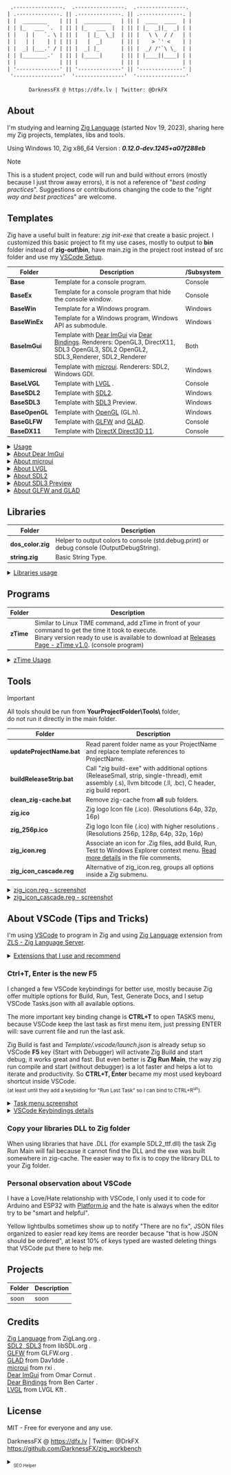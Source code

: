      .----------------.  .----------------.  .----------------. 
    | .--------------. || .--------------. || .--------------. |
    | |  ________    | || |  _________   | || |  ____  ____  | |
    | | |_   ___ `.  | || | |_   ___  |  | || | |_  _||_  _| | |
    | |   | |   `. \ | || |   | |_  \_|  | || |   \ \  / /   | |
    | |   | |    | | | || |   |  _|      | || |    > `' <    | |
    | |  _| |___.' / | || |  _| |_       | || |  _/ /'`\ \_  | |
    | | |________.'  | || | |_____|      | || | |____||____| | |
    | |              | || |              | || |              | |
    | '--------------' || '--------------' || '--------------' |
     '----------------'  '----------------'  '----------------' 

           DarknessFX @ https://dfx.lv | Twitter: @DrkFX

## About
I'm studying and learning [Zig Language](https://ziglearn.org/chapter-0/) (started Nov 19, 2023), sharing here my Zig projects, templates, libs and tools.

Using Windows 10, Zig x86_64 Version : **_0.12.0-dev.1245+a07f288eb_**

> [!NOTE]
> This is a student project, code will run and build without errors (mostly because I just throw away errors), it is not a reference of "*best coding practices*". Suggestions or contributions changing the code to the "*right way and best practices*" are welcome.

## Templates

Zig have a useful built in feature: *zig init-exe* that create a basic project. I customized this basic project to fit my use cases, mostly to output to **bin** folder instead of **zig-out\bin**, have main.zig in the project root instead of src folder and use my [VSCode Setup](#about-vscode-tips-and-tricks).

| Folder | Description | /Subsystem |
| ------------- | ------------- | ------------- |
| **Base** | Template for a console program. | Console |
| **BaseEx** | Template for a console program that hide the console window. | Console |
| **BaseWin** | Template for a Windows program. | Windows |
| **BaseWinEx** | Template for a Windows program, Windows API as submodule. | Windows |
| **BaseImGui** | Template with [Dear ImGui](https://github.com/ocornut/imgui) via [Dear Bindings](https://github.com/dearimgui/dear_bindings). Renderers: OpenGL3, DirectX11, SDL3 OpenGL3, SDL2 OpenGL2, SDL3_Renderer, SDL2_Renderer | Both |
| **Basemicroui** | Template with [microui](https://github.com/rxi/). Renderers: SDL2, Windows GDI. | Windows |
| **BaseLVGL** | Template with [LVGL](https://lvgl.io/) . | Console |
| **BaseSDL2** | Template with [SDL2](https://libsdl.org/). | Windows |
| **BaseSDL3** | Template with [SDL3](https://libsdl.org/) Preview. | Windows |
| **BaseOpenGL** | Template with [OpenGL](https://www.opengl.org/) (GL.h). | Windows |
| **BaseGLFW** | Template with [GLFW](https://www.glfw.org/) and [GLAD](https://github.com/Dav1dde/glad/). | Console |
| **BaseDX11** | Template with [DirectX Direct3D 11](https://learn.microsoft.com/en-us/windows/win32/direct3d11/atoc-dx-graphics-direct3d-11). | Console |

<details>
   <summary><ins>Usage</ins></summary>
     
| Steps | Path example |
| ------------- | ------------- |
| Duplicate the template folder. | C:\zig_workbench\BaseWin Copy\ |
| Rename copy folder to your project name.  | C:\zig_workbench\MyZigProgram\ |
| Copy *tools/updateProjectName.bat* to your project Tools folder. | C:\zig_workbench\MyZigProgram\Tools\ |
| Run *updateProjectName.bat*. | C:\zig_workbench\MyZigProgram\Tools\updateProjectName.bat |
| Open *YourProject VSCode Workspace*. | C:\zig_workbench\MyZigProgram\MyZigProgram VSCode Workspace.lnk |

> [!WARNING]  
> Current VSCode + ZLS extension do not accept **@cInclude** relative to project folder and will break builds.<br/>
> After open your new project, remember to edit **.zig** files **@cInclude** including your full path and using / folder separator.

</details> 
 
 <details>
  <summary><ins>About Dear ImGui</ins></summary>
<pre>Using Dear ImGui Docking 1.90WIP and Dear Bindings (20231029)
All necessary libraries are inside the template.<br/>

Note: When changing renderers, make sure to rename all files (Main.zig, Build.zig, .vscode/Tasks.json).</pre>
</details>

<details>
  <summary><ins>About microui</ins></summary>
<pre>microui.c and microui.h are inside the project folder.
Normally I would recommend to download from the official repository 
but sadly microui is outdated (last update 3 years ago) and I applied 
<a href="https://github.com/rxi/microui/pulls" target="_blank">community pull requests</a> to the source code.
It was necessary because the original code crashed with <i>runtime 
error: member access within misaligned address</i> and without the 
<a href="https://github.com/rxi/microui/issues/19#issuecomment-979063923" target="_blank">fix</a> this project would not work.</pre>
</details>

 <details>
  <summary><ins>About LVGL</ins></summary>
<pre>Using <a href="https://github.com/lvgl/lvgl" target="_blank">LVGL from source</a> (20231105, 9.0 Preview).
Used parts of code from <a href="https://github.com/lvgl/lv_port_pc_visual_studio" target="_blank">lv_port_pc_visual_studio</a> (lv_conf and main source).
All necessary libraries are inside the template.
Download Demos and Examples folders from the GitHub source<br/>
(and don't forget to add all .C files necessary to build).</pre>
</details>

<details>
  <summary><ins>About SDL2</ins></summary>
<pre>&nbsp;&nbsp;Using SDL2 v2.28.4.
&nbsp;&nbsp;Download SDL2 from: <a href="https://github.com/libsdl-org/SDL/releases/tag/release-2.28.4" target="_blank">GitHub SDL2 Releases Page</a>.
&nbsp;&nbsp;For Windows devs: <a href="https://github.com/libsdl-org/SDL/releases/download/release-2.28.4/SDL2-devel-2.28.4-VC.zip" target="_blank">SDL2-devel-2.28.4-VC.zip 2.57 MB</a>.
&nbsp;&nbsp;Check <a href="https://github.com/DarknessFX/zig_workbench/blob/main/BaseSDL2/lib/SDL2/filelist.txt" target="_blank">BaseSDL2/lib/SDL2/filelist.txt</a> for a description 
&nbsp;&nbsp;of the folder structure and expected files path location.</pre>
</details>

<details>
  <summary><ins>About SDL3 Preview</ins></summary>
<pre>&nbsp;&nbsp;Built from source in 20231102.</pre>
</details>

<details>
  <summary><ins>About GLFW and GLAD</ins></summary>
<pre>GLFW 3.3.8 (Win64 Static).
GLAD 2.0 (OpenGL 3.3 Compatibility).
All necessary libraries are inside the template.</pre>
</details>

## Libraries

| Folder | Description |
| ------------- | ------------- |
| **dos_color.zig** | Helper to output colors to console (std.debug.print) or debug console (OutputDebugString). |
| **string.zig** | Basic String Type. |

<details>
  <summary><ins>Libraries usage</ins></summary>
<pre>&nbsp;&nbsp;Create a /lib/ folder in your project folder.
&nbsp;&nbsp;Copy the library file to /lib/ .
&nbsp;&nbsp;Add <q>const libname = @Import("lib/lib_name.zig");</q> to your source code.</pre>
</details>

## Programs

| Folder | Description |
| ------------- | ------------- |
| **zTime** | Similar to Linux TIME command, add zTime in front of your command to get the time it took to execute.<br/> Binary version ready to use is available to download at [Releases Page - zTime v1.0](https://github.com/DarknessFX/zig_workbench/releases/tag/zTime_v1.0). (console program) |

<details>
  <summary><ins>zTime Usage</ins></summary>
<pre>&nbsp;&nbsp;Examples, run in your Command Prompt, Windows Terminal or Powershell:
&nbsp;&nbsp;&nbsp;&nbsp;C:\>zTime zig build
&nbsp;&nbsp;&nbsp;&nbsp;C:\>zTime dir
&nbsp;&nbsp;&nbsp;&nbsp;C:\>zTime bin\ReleaseFast\YourProject.exe<br/>
&nbsp;&nbsp;Suggestion:
&nbsp;&nbsp;Copy zTime.exe to your Zig folder, this way the application will 
&nbsp;&nbsp;share the Environment Path and can be executed from anywhere.</pre>
</details>

## Tools
> [!IMPORTANT]
> All tools should be run from **YourProjectFolder\Tools\\** folder, <br/>
> do not run it directly in the main folder.

| Folder | Description |
| ------------- | ------------- |
| **updateProjectName.bat** | Read parent folder name as your ProjectName and replace template references to ProjectName. |
| **buildReleaseStrip.bat** | Call "zig build-exe" with additional options (ReleaseSmall, strip, single-thread), emit assembly (.s), llvm bitcode (.ll, .bc), C header, zig build report. |
| **clean_zig-cache.bat** | Remove zig-cache from **all** sub folders. |
| **zig.ico** | Zig logo Icon file (.ico). (Resolutions 64p, 32p, 16p) |
| **zig_256p.ico** | Zig logo Icon file (.ico) with higher resolutions . (Resolutions 256p, 128p, 64p, 32p, 16p) |
| **zig_icon.reg** | Associate an icon for .Zig files, add Build, Run, Test to Windows Explorer context menu. [Read more details](/tools/zig_icon.reg) in the file comments. |
| **zig_icon_cascade.reg** | Alternative of zig_icon.reg, groups all options inside a Zig submenu. |

<details>
  <summary><ins>zig_icon.reg - screenshot</ins></summary>
     
<pre>After run zig_icon.reg, Windows Explorer will look like:<br/>
<img src="/.git_img/zig_icon_contextmenu.png" width="480" /></pre>
</details>
<details>
  <summary><ins>zig_icon_cascade.reg - screenshot</ins></summary>
     
<pre>After run zig_icon_cascade.reg, Windows Explorer will look like:<br/>
<img src="/.git_img/zig_icon_cascade_contextmenu.png" width="480" /></pre>
</details>

## About VSCode (Tips and Tricks)

I'm using [VSCode](https://code.visualstudio.com/download) to program in Zig and using [Zig Language](https://marketplace.visualstudio.com/items?itemName=ziglang.vscode-zig) extension from [ZLS - Zig Language Server](https://github.com/zigtools/zls).

<details>
  <summary><ins>Extensions that I use and recommend</ins></summary>
<pre>&nbsp;&nbsp;<a href="https://marketplace.visualstudio.com/items?itemName=ms-vscode.cpptools" target="_blank">C/C++</a> from Microsoft. (**essential to enable Debug mode**.)
&nbsp;&nbsp;<a href="https://marketplace.visualstudio.com/items?itemName=ms-vscode.cpptools-extension-pack" target="_blank">C/C++ Extension Pack</a> from Microsoft. (non-essential)
&nbsp;&nbsp;<a href="https://marketplace.visualstudio.com/items?itemName=ms-vscode.cpptools-themes" target="_blank">C/C++ Themes</a>. (non-essential)
&nbsp;&nbsp;<a href="https://marketplace.visualstudio.com/items?itemName=ms-vscode.hexeditor" target="_blank">Hex Editor</a> from Microsoft. (**essential in Debug mode**)
&nbsp;&nbsp;<a href="https://marketplace.visualstudio.com/items?itemName=DrMerfy.overtype" target="_blank">OverType</a> from DrMerfy. (non-essential? Add Insert key mode)
&nbsp;&nbsp;<a href="https://marketplace.visualstudio.com/items?itemName=PKief.material-icon-theme" target="_blank">Material Icon Theme</a> from Philipp Kief. (non-essential, but make VSCode looks better)</pre>
</details>

### Ctrl+T, Enter is the new F5

I changed a few VSCode keybindings for better use, mostly because Zig offer multiple options for Build, Run, Test, Generate Docs, and I setup VSCode Tasks.json with all available options.

The more important key binding change is **CTRL+T** to open TASKS menu, because VSCode keep the last task as first menu item, just pressing ENTER will: save current file and run the last ask. 

Zig Build is fast and *Template/.vscode/launch.json* is already setup so VSCode **F5** key (Start with Debugger) will activate Zig Build and start debug, it works great and fast. But even better is **Zig Run Main**, the way zig run compile and start (without debugger) is a lot faster and helps a lot to iterate and productivity. So **CTRL+T, Enter** became my most used keyboard shortcut inside VSCode.<br/>
<sub>(at least until they add a keybiding for "Run Last Task" so I can bind to CTRL+R<sup>un</sup>).</sub>

<details>
  <summary><ins>Task menu screenshot</ins></summary>
<img src="/.git_img/vscode_tasks_menu.png" width="480" />
</details>


<details>
  <summary><ins>VSCode Keybindings details</ins></summary>
<br/>VSCode Keybindings file location at %APPDATA%\Code\User\keybindings.json<br/><br/>

CTRL+T : Removed showAllSymbols and added runTask.<br/>
Reason : Easy access to Tasks menu and repeatable action to run last action.<br/>

CTRL+R : Removed all bindings.<br/>
Reason: Because this key binding try to reload the current document or display a different menu that also will try to close the current document... If I need I can go to menu File > Open Recent File instead of this shortcut that risk to close what I'm working.<br/>

<pre>
[
  {
    "key": "ctrl+t",
    "command": "-workbench.action.showAllSymbols"
  },
  {
    "key": "ctrl+t",
    "command": "workbench.action.tasks.runTask"
  }
  {
    "key": "ctrl+r",
    "command": "-workbench.action.reloadWindow",
    "when": "isDevelopment"
  },
  {
    "key": "ctrl+r",
    "command": "-workbench.action.quickOpenNavigateNextInRecentFilesPicker",
    "when": "inQuickOpen && inRecentFilesPicker"
  },
  {
    "key": "ctrl+r",
    "command": "-workbench.action.openRecent"
  }
]
</pre>
</details>

### Copy your libraries DLL to Zig folder

When using libraries that have .DLL (for example SDL2_ttf.dll) the task Zig Run Main will fail because it cannot find the DLL and the exe was built somewhere in zig-cache. The easier way to fix is to copy the library DLL to your Zig folder.

### Personal observation about VSCode

I have a Love/Hate relationship with VSCode, I only used it to code for Arduino and ESP32 with [Platform.io](https://marketplace.visualstudio.com/items?itemName=platformio.platformio-ide) and the hate is always when the editor try to be "smart and helpful". 

Yellow lightbulbs sometimes show up to notify "There are no fix", JSON files organized to easier read key items are reorder because "that is how JSON should be ordered", at least 10% of keys typed are wasted deleting things that VSCode put there to help me.

## Projects

| Folder | Description |
| ------------- | ------------- |
|  soon  |  soon |

## Credits

[Zig Language](https://ziglang.org/) from ZigLang.org .<br/>
[SDL2, SDL3](https://libsdl.org/) from libSDL.org .<br/>
[GLFW](https://www.glfw.org) from GLFW.org .<br/>
[GLAD](https://github.com/Dav1dde/glad) from Dav1dde .<br/>
[microui](https://github.com/rxi/microui) from rxi .<br/>
[Dear ImGui](https://github.com/ocornut/imgui) from Omar Cornut .<br/>
[Dear Bindings](https://github.com/dearimgui/dear_bindings) from Ben Carter .<br/>
[LVGL](https://github.com/lvgl/lvgl) from LVGL Kft .<br/>

## License
MIT - Free for everyone and any use.

DarknessFX @ https://dfx.lv | Twitter: @DrkFX<br/>
https://github.com/DarknessFX/zig_workbench

<details>
  <summary><sub><sub>SEO Helper</sub></sub></summary>
<pre>Giving Google a little help pairing Zig + LIB words, because it find my twitter posts easier than this repo:
BaseWinEx   = Zig Windows program template with Windows API as submodule.
BaseImGui   = Zig ImGui Windows program template with renderers: OpenGL3, DirectX11, SDL3 OpenGL3, SDL2 OpenGL2, SDL3_Renderer, SDL2_Renderer.
Basemicroui = Zig microui Windows program template with renderers: SDL2, Windows GDI.
BaseLVGL    = Zig LVGL Windows program template.
BaseSDL2    = Zig SDL2 Windows program template.
BaseSDL3    = Zig SDL3 Windows program template.
BaseOpenGL  = Zig OpenGL GL.h Windows program template.
BaseGLFW    = Zig GLFW GLAD Windows program template.
BaseDX11    = Zig DirectX Direct3D 11 DX11 Windows program template.</pre>
</details>
